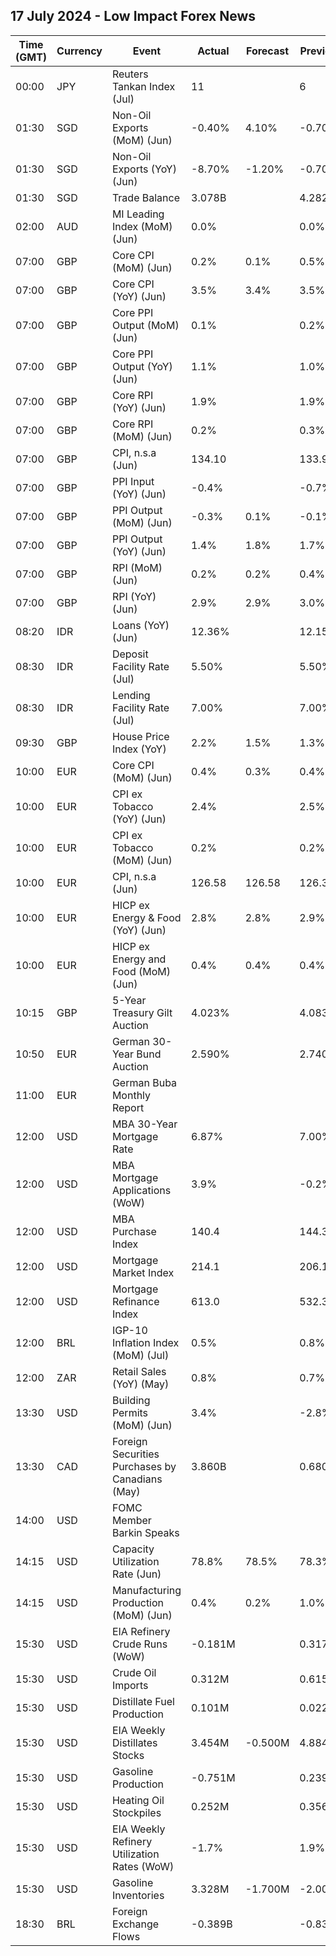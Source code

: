 ## 17 July 2024 - Low Impact Forex News

| Time (GMT) | Currency | Event | Actual | Forecast | Previous |
|------|----------|-------|--------|----------|----------|
| 00:00 | JPY | Reuters Tankan Index (Jul) | 11 |  | 6 |
| 01:30 | SGD | Non-Oil Exports (MoM) (Jun) | -0.40% | 4.10% | -0.70% |
| 01:30 | SGD | Non-Oil Exports (YoY) (Jun) | -8.70% | -1.20% | -0.70% |
| 01:30 | SGD | Trade Balance | 3.078B |  | 4.282B |
| 02:00 | AUD | MI Leading Index (MoM) (Jun) | 0.0% |  | 0.0% |
| 07:00 | GBP | Core CPI (MoM) (Jun) | 0.2% | 0.1% | 0.5% |
| 07:00 | GBP | Core CPI (YoY) (Jun) | 3.5% | 3.4% | 3.5% |
| 07:00 | GBP | Core PPI Output (MoM) (Jun) | 0.1% |  | 0.2% |
| 07:00 | GBP | Core PPI Output (YoY) (Jun) | 1.1% |  | 1.0% |
| 07:00 | GBP | Core RPI (YoY) (Jun) | 1.9% |  | 1.9% |
| 07:00 | GBP | Core RPI (MoM) (Jun) | 0.2% |  | 0.3% |
| 07:00 | GBP | CPI, n.s.a (Jun) | 134.10 |  | 133.90 |
| 07:00 | GBP | PPI Input (YoY) (Jun) | -0.4% |  | -0.7% |
| 07:00 | GBP | PPI Output (MoM) (Jun) | -0.3% | 0.1% | -0.1% |
| 07:00 | GBP | PPI Output (YoY) (Jun) | 1.4% | 1.8% | 1.7% |
| 07:00 | GBP | RPI (MoM) (Jun) | 0.2% | 0.2% | 0.4% |
| 07:00 | GBP | RPI (YoY) (Jun) | 2.9% | 2.9% | 3.0% |
| 08:20 | IDR | Loans (YoY) (Jun) | 12.36% |  | 12.15% |
| 08:30 | IDR | Deposit Facility Rate (Jul) | 5.50% |  | 5.50% |
| 08:30 | IDR | Lending Facility Rate (Jul) | 7.00% |  | 7.00% |
| 09:30 | GBP | House Price Index (YoY) | 2.2% | 1.5% | 1.3% |
| 10:00 | EUR | Core CPI (MoM) (Jun) | 0.4% | 0.3% | 0.4% |
| 10:00 | EUR | CPI ex Tobacco (YoY) (Jun) | 2.4% |  | 2.5% |
| 10:00 | EUR | CPI ex Tobacco (MoM) (Jun) | 0.2% |  | 0.2% |
| 10:00 | EUR | CPI, n.s.a (Jun) | 126.58 | 126.58 | 126.31 |
| 10:00 | EUR | HICP ex Energy & Food (YoY) (Jun) | 2.8% | 2.8% | 2.9% |
| 10:00 | EUR | HICP ex Energy and Food (MoM) (Jun) | 0.4% | 0.4% | 0.4% |
| 10:15 | GBP | 5-Year Treasury Gilt Auction | 4.023% |  | 4.083% |
| 10:50 | EUR | German 30-Year Bund Auction | 2.590% |  | 2.740% |
| 11:00 | EUR | German Buba Monthly Report |  |  |  |
| 12:00 | USD | MBA 30-Year Mortgage Rate | 6.87% |  | 7.00% |
| 12:00 | USD | MBA Mortgage Applications (WoW) | 3.9% |  | -0.2% |
| 12:00 | USD | MBA Purchase Index | 140.4 |  | 144.3 |
| 12:00 | USD | Mortgage Market Index | 214.1 |  | 206.1 |
| 12:00 | USD | Mortgage Refinance Index | 613.0 |  | 532.3 |
| 12:00 | BRL | IGP-10 Inflation Index (MoM) (Jul) | 0.5% |  | 0.8% |
| 12:00 | ZAR | Retail Sales (YoY) (May) | 0.8% |  | 0.7% |
| 13:30 | USD | Building Permits (MoM) (Jun) | 3.4% |  | -2.8% |
| 13:30 | CAD | Foreign Securities Purchases by Canadians (May) | 3.860B |  | 0.680B |
| 14:00 | USD | FOMC Member Barkin Speaks |  |  |  |
| 14:15 | USD | Capacity Utilization Rate (Jun) | 78.8% | 78.5% | 78.3% |
| 14:15 | USD | Manufacturing Production (MoM) (Jun) | 0.4% | 0.2% | 1.0% |
| 15:30 | USD | EIA Refinery Crude Runs (WoW) | -0.181M |  | 0.317M |
| 15:30 | USD | Crude Oil Imports | 0.312M |  | 0.615M |
| 15:30 | USD | Distillate Fuel Production | 0.101M |  | 0.022M |
| 15:30 | USD | EIA Weekly Distillates Stocks | 3.454M | -0.500M | 4.884M |
| 15:30 | USD | Gasoline Production | -0.751M |  | 0.239M |
| 15:30 | USD | Heating Oil Stockpiles | 0.252M |  | 0.356M |
| 15:30 | USD | EIA Weekly Refinery Utilization Rates (WoW) | -1.7% |  | 1.9% |
| 15:30 | USD | Gasoline Inventories | 3.328M | -1.700M | -2.006M |
| 18:30 | BRL | Foreign Exchange Flows | -0.389B |  | -0.839B |
